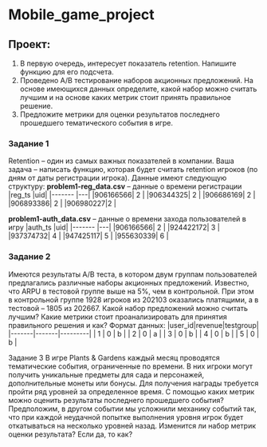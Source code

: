 # Mobile_game_project

## Проект: 
1.	В первую очередь, интересует показатель retention. Напишите функцию для его подсчета.
2.	Проведено A/B тестирование наборов акционных предложений. На основе имеющихся данных определите, какой набор можно считать лучшим и на основе каких метрик стоит принять правильное решение.
3.	Предложите метрики для оценки результатов последнего прошедшего тематического события в игре.
 
### Задание 1
Retention – один из самых важных показателей в компании. Ваша задача – написать функцию, которая будет считать retention игроков (по дням от даты регистрации игрока). Данные имеют следующую структуру:
**problem1-reg_data.csv** – данные о времени регистрации
|reg_ts  |uid|
|-------  |---|
|906166566| 2 |
|906344325| 2 |
|906686169| 2 |
|906893386| 2 |
|906980227|2 |

**problem1-auth_data.csv** – данные о времени захода пользователей в игру
|auth_ts  |uid|
|-------  |---|
|906166566| 2 |
|924422172| 3 |
|937374732| 4 |
|947425117| 5 |
|955630339| 6 |

 
### Задание 2
Имеются результаты A/B теста, в котором двум группам пользователей предлагались различные наборы акционных предложений. Известно, что ARPU в тестовой группе выше на 5%, чем в контрольной. При этом в контрольной группе 1928 игроков из 202103 оказались платящими, а в тестовой – 1805 из 202667.
Какой набор предложений можно считать лучшим? Какие метрики стоит проанализировать для принятия правильного решения и как?
Формат данных:
|user_id|revenue|testgroup|
|-------|-------|---------|
|    1	|   0	|    b    |
|    2	|   0	|    a    |
|    3	|   0	|    b    |
|    4	|   0	|    b    |
|    5	|   0	|    b    |

 
Задание 3
В игре Plants & Gardens каждый месяц проводятся тематические события, ограниченные по времени. В них игроки могут получить уникальные предметы для сада и персонажей, дополнительные монеты или бонусы. Для получения награды требуется пройти ряд уровней за определенное время. С помощью каких метрик можно оценить результаты последнего прошедшего события?
Предположим, в другом событии мы усложнили механику событий так, что при каждой неудачной попытке выполнения уровня игрок будет откатываться на несколько уровней назад. Изменится ли набор метрик оценки результата? Если да, то как?

